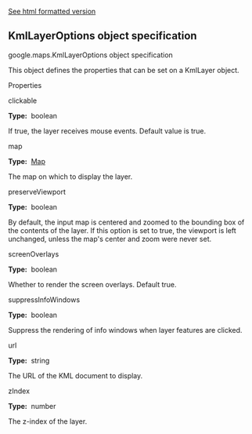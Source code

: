 [See html formatted version](https://huasofoundries.github.io/google-maps-documentation/KmlLayerOptions.html)


KmlLayerOptions object specification
------------------------------------

google.maps.KmlLayerOptions object specification

This object defines the properties that can be set on a KmlLayer object.

Properties

clickable

**Type:**  boolean

If true, the layer receives mouse events. Default value is true.

map

**Type:**  [Map](https://github.com/amenadiel/google-maps-documentation/blob/master/docs/Map.md)

The map on which to display the layer.

preserveViewport

**Type:**  boolean

By default, the input map is centered and zoomed to the bounding box of the contents of the layer. If this option is set to true, the viewport is left unchanged, unless the map's center and zoom were never set.

screenOverlays

**Type:**  boolean

Whether to render the screen overlays. Default true.

suppressInfoWindows

**Type:**  boolean

Suppress the rendering of info windows when layer features are clicked.

url

**Type:**  string

The URL of the KML document to display.

zIndex

**Type:**  number

The z-index of the layer.